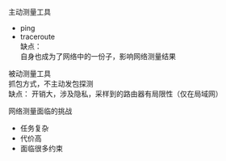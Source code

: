 主动测量工具  
- ping  
- traceroute  
缺点：  
自身也成为了网络中的一份子，影响网络测量结果  

被动测量工具  
抓包方式，不主动发包探测  
缺点：
开销大，涉及隐私，采样到的路由器有局限性（仅在局域网）
  
网络测量面临的挑战
- 任务复杂  
- 代价高  
- 面临很多约束  

